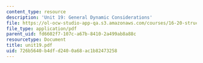 ```yaml
---
content_type: resource
description: 'Unit 19: General Dynamic Considerations'
file: https://ol-ocw-studio-app-qa.s3.amazonaws.com/courses/16-20-structural-mechanics-fall-2002/726b5640b4dfd2400a68ac1b82473258_unit19.pdf
file_type: application/pdf
parent_uid: fd6602f7-107c-a67b-8410-2a499ab8a88c
resourcetype: Document
title: unit19.pdf
uid: 726b5640-b4df-d240-0a68-ac1b82473258
---
```

